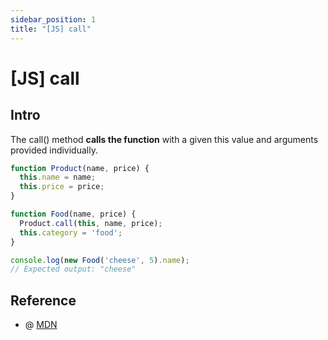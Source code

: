 ```yaml
---
sidebar_position: 1
title: "[JS] call"
---
```


# [JS] call

## Intro

The call() method **calls the function** with a given this value and arguments provided individually.

```javascript
function Product(name, price) {
  this.name = name;
  this.price = price;
}

function Food(name, price) {
  Product.call(this, name, price);
  this.category = 'food';
}

console.log(new Food('cheese', 5).name);
// Expected output: "cheese"
```

## Reference

+ @ [MDN](https://developer.mozilla.org/en-US/docs/Web/JavaScript/Reference/Global_Objects/Function/call)
